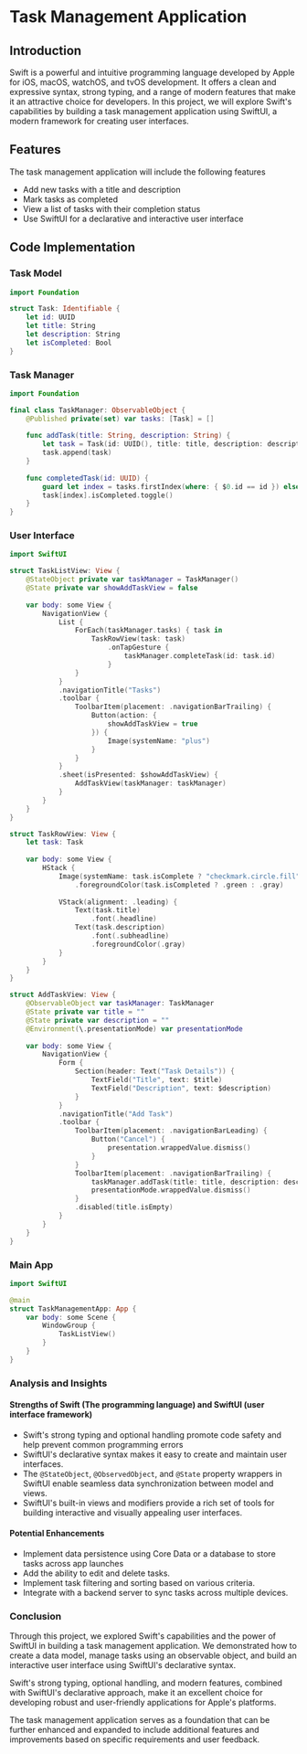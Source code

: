#  Task Management Application

## Introduction

Swift is a powerful and intuitive programming language developed by Apple for iOS, macOS, watchOS, and tvOS development. It offers a clean and expressive syntax, strong typing, and a range of modern features that make it an attractive choice for developers. In this project, we will explore Swift's capabilities by building a task management application using SwiftUI, a modern framework for creating user interfaces.

## Features
The task management application will include the following features
- Add new tasks with a title and description
- Mark tasks as completed
- View a list of tasks with their completion status
- Use SwiftUI for a declarative and interactive user interface

## Code Implementation

### Task Model

```swift
import Foundation

struct Task: Identifiable {
    let id: UUID
    let title: String
    let description: String
    let isCompleted: Bool
}
```

### Task Manager

```swift
import Foundation

final class TaskManager: ObservableObject {
    @Published private(set) var tasks: [Task] = []
    
    func addTask(title: String, description: String) {
        let task = Task(id: UUID(), title: title, description: description, isCompleted: false)
        task.append(task)
    }
    
    func completedTask(id: UUID) {
        guard let index = tasks.firstIndex(where: { $0.id == id }) else { return }
        task[index].isCompleted.toggle()
    }
}
```

### User Interface

```swift
import SwiftUI

struct TaskListView: View {
    @StateObject private var taskManager = TaskManager()
    @State private var showAddTaskView = false
    
    var body: some View {
        NavigationView {
            List {
                ForEach(taskManager.tasks) { task in
                    TaskRowView(task: task)
                        .onTapGesture {
                            taskManager.completeTask(id: task.id)
                        }
                }
            }
            .navigationTitle("Tasks")
            .toolbar {
                ToolbarItem(placement: .navigationBarTrailing) {
                    Button(action: {
                        showAddTaskView = true
                    }) {
                        Image(systemName: "plus")
                    }
                }
            }
            .sheet(isPresented: $showAddTaskView) {
                AddTaskView(taskManager: taskManager)
            }
        }
    }
}

struct TaskRowView: View {
    let task: Task
    
    var body: some View {
        HStack {
            Image(systemName: task.isComplete ? "checkmark.circle.fill" : "circle")
                .foregroundColor(task.isCompleted ? .green : .gray)
            
            VStack(alignment: .leading) {
                Text(task.title)
                    .font(.headline)
                Text(task.description)
                    .font(.subheadline)
                    .foregroundColor(.gray)
            }
        }
    }
}

struct AddTaskView: View {
    @ObservableObject var taskManager: TaskManager
    @State private var title = ""
    @State private var description = ""
    @Environment(\.presentationMode) var presentationMode
    
    var body: some View {
        NavigationView {
            Form {
                Section(header: Text("Task Details")) {
                    TextField("Title", text: $title)
                    TextField("Description", text: $description)
                }
            }
            .navigationTitle("Add Task")
            .toolbar {
                ToolbarItem(placement: .navigationBarLeading) {
                    Button("Cancel") {
                        presentation.wrappedValue.dismiss()
                    }
                }
                ToolbarItem(placement: .navigationBarTrailing) {
                    taskManager.addTask(title: title, description: description)
                    presentationMode.wrappedValue.dismiss()
                }
                .disabled(title.isEmpty)
            }
        }
    }
}
```

### Main App

```swift
import SwiftUI

@main
struct TaskManagementApp: App {
    var body: some Scene {
        WindowGroup {
            TaskListView()
        }
    }
}
```

### Analysis and Insights

#### Strengths of Swift (The programming language) and SwiftUI (user interface framework)
- Swift's strong typing and optional handling promote code safety and help prevent common programming errors
- SwiftUI's declarative syntax makes it easy to create and maintain user interfaces.
- The `@StateObject`, `@ObservedObject`, and `@State` property wrappers in SwiftUI enable seamless data synchronization between model and views.
- SwiftUI's built-in views and modifiers provide a rich set of tools for building interactive and visually appealing user interfaces.

#### Potential Enhancements
- Implement data persistence using Core Data or a database to store tasks across app launches
- Add the ability to edit and delete tasks.
- Implement task filtering and sorting based on various criteria.
- Integrate with a backend server to sync tasks across multiple devices.

### Conclusion

Through this project, we explored Swift's capabilities and the power of SwiftUI in building a task management application. We demonstrated how to create a data model, manage tasks using an observable object, and build an interactive user interface using SwiftUI's declarative syntax.

Swift's strong typing, optional handling, and modern features, combined with SwiftUI's declarative approach, make it an excellent choice for developing robust and user-friendly applications for Apple's platforms.

The task management application serves as a foundation that can be further enhanced and expanded to include additional features and improvements based on specific requirements and user feedback.